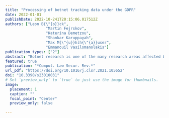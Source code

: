 ```yaml
---
title: "Processing of botnet tracking data under the GDPR"
date: 2022-01-01
publishDate: 2022-10-241T20:15:06.017512Z
authors: ["Leon B{\"{o}}ck",
                  "Martin Fejrskov",
                  "Katerina Demetzou",
                  "Shankar Karuppayah",
                  "Max M{\"{u}}hlh{\"{a}}user",
                  "Emmanouil Vasilomanolakis"]
publication_types: ["2"]
abstract: "Botnet research is one of the many research areas affected by the coming into force of the General Data Protection Regulation (GDPR). This article aims to identify the most appropriate legal bases that would legitimise data processing in the context of botnet tracking and to give an overview of the practical implications for practitioners. First, we give a technical introduction to botnet tracking techniques and the types of processed data. Afterward, we argue that botnet tracking qualifies as ”processing of personal data” and falls under the material scope of the GDPR. We then present three scenarios where these botnet tracking techniques apply: botnet tracking research in the public interest, botnet tracking in the commercial interest and botnet tracking conducted by Internet service providers. For each scenario, we discuss the differing goals, identify the appropriate legal bases, and elaborate on the practical implications. This article concludes that the legal implications are very different for each of the three scenarios, highlighting the importance of carefully considering the legal bases before engaging in botnet tracking."
featured: true
publication: "*Comput. Law Secur. Rev.*"
url_pdf: "https://doi.org/10.1016/j.clsr.2021.105652"
doi: "10.3390/s23010031"
# Set `preview_only` to `true` to just use the image for thumbnails.
image:
  placement: 1
  caption: ""
  focal_point: "Center"
  preview_only: false

---
```


